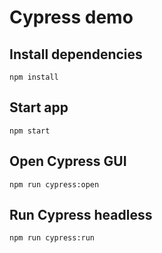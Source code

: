 # Cypress demo

## Install dependencies
`npm install`

## Start app
`npm start`

## Open Cypress GUI
`npm run cypress:open`

## Run Cypress headless
`npm run cypress:run`